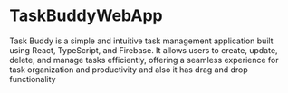 # TaskBuddyWebApp
 Task Buddy is a simple and intuitive task management application built using React, TypeScript, and Firebase. It allows users to create, update, delete, and manage tasks efficiently, offering a seamless experience for task organization and productivity and also it has drag and drop functionality
